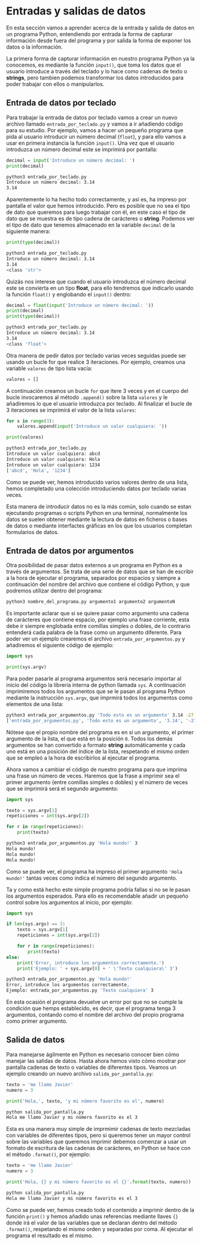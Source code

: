 # Entradas y salidas de datos

En esta sección vamos a aprender acerca de la entrada y salida de datos en un programa Python, entendiendo por entrada la forma de capturar información desde fuera del programa y por salida la forma de exponer los datos o la información.

La primera forma de capturar información en nuestro programa Python ya la conocemos, es mediante la función `input()`, que toma los datos que el usuario introduce a través del teclado y lo hace como cadenas de texto o **strings**, pero tambien podemos transformar los datos introducidos para poder trabajar con ellos o manipularlos.

## Entrada de datos por teclado

Para trabajar la entrada de datos por teclado vamos a crear un nuevo archivo llamado `entrada_por_teclado.py` y vamos a ir añadiendo código para su estudio. Por ejemplo, vamos a hacer un pequeño programa que pida al usuario introducir un número decimal (`float`), y para ello vamos a usar en primera instancia la función `input()`. Una vez que el usuario introduzca un número decimal este se imprimirá por pantalla:

```python
decimal = input('Introduce un número decimal: ')
print(decimal)
```
```bash
python3 entrada_por_teclado.py
Introduce un número decimal: 3.14
3.14
```

Aparentemente lo ha hecho todo correctamente, y así es, ha impreso por pantalla el valor que hemos introducido. Pero es posible que no sea el tipo de dato que queremos para luego trabajar con él, en este caso el tipo de dato que se muestra es de tipo cadena de carácteres o **string**. Podemos ver el tipo de dato que tenemos almacenado en la variable `decimal` de la siguiente manera:

```python
print(type(decimal))
```
```bash
python3 entrada_por_teclado.py
Introduce un número decimal: 3.14
3.14
<class 'str'>
```

Quizás nos interese que cuando el usuario introduzca el número decimal este se convierta en un tipo **float**, para ello tendremos que indicarlo usando la función `float()` y englobando el `input()` dentro:

```python
decimal = float(input('Introduce un número decimal: '))
print(decimal)
print(type(decimal))
```
```bash
python3 entrada_por_teclado.py
Introduce un número decimal: 3.14
3.14
<class 'float'>
```

Otra manera de pedir datos por teclado varias veces seguidas puede ser usando un bucle for que realice 3 iteraciones. Por ejemplo, creamos una variable `valores` de tipo lista vacía:

```python
valores = []
```

A continuación creamos un bucle `for` que itere 3 veces y en el cuerpo del bucle invocaremos al método `.append()` sobre la lista `valores` y le añadiremos lo que el usuario introduzca por teclado. Al finalizar el bucle de 3 iteraciones se imprimirá el valor de la lista `valores`:

```python
for x in range(3):
    valores.append(input('Introduce un valor cualquiera: '))

print(valores)
```
```bash
python3 entrada_por_teclado.py
Introduce un valor cualquiera: abcd
Introduce un valor cualquiera: Hola
Introduce un valor cualquiera: 1234
['abcd', 'Hola', '1234']
```

Como se puede ver, hemos introducido varios valores dentro de una lista, hemos completado una colección introduciendo datos por teclado varias veces.

Esta manera de introducir datos no es la más común, solo cuando se estan ejecutando programas o scripts Python en una terminal, normalmente los datos se suelen obtener mediante la lectura de datos en ficheros o bases de datos o mediante interfactes gráficas en los que los usuarios completan formularios de datos.

## Entrada de datos por argumentos

Otra posibilidad de pasar datos externos a un programa en Python es a través de argumentos. Se trata de una serie de datos que se han de escribir a la hora de ejecutar el programa, separados por espacios y siempre a continuación del nombre del archivo que contiene el código Python, y que podremos utilizar dentro del programa:

```bash
python3 nombre_del_programa.py argumento1 argumento2 argumentoN
```

Es importante aclarar que si se quiere pasar como argumento una cadena de carácteres que contiene espacio, por ejemplo una frase corriente, esta debe ir siempre englobada entre comillas simples o dobles, de lo contrario entenderá cada palabra de la frase como un argumento diferente. Para poder ver un ejemplo crearemos el archivo `entrada_por_argumentos.py` y añadiremos el siguiente código de ejemplo:

```python
import sys

print(sys.argv)
```

Para poder pasarle al programa argumentos será necesario importar al inicio del código la librería interna de python llamada `sys`. A continuación imprimiremos todos los argumentos que se le pasan al programa Python mediante la instrucción `sys.argv`, que imprmirá todos los argumentos como elementos de una lista:

```bash
python3 entrada_por_argumentos.py 'Todo esto es un argumento' 3.14 -27
['entrada_por_argumentos.py', 'Todo esto es un argumento', '3.14', '-27']
```

Nótese que el propio nombre del programa es en sí un argumento, el primer argumento de la lista, el que está en la posición `0`. Todos los demás argumentos se han convertido a formato **string** automáticamente y cada uno está en una posición del índice de la lista, respetando el mismo orden que se empleó a la hora de escribirlos al ejecutar el programa.

Ahora vamos a cambiar el código de nuestro programa para que imprima una frase un número de veces. Haremos que la frase a imprimir sea el primer argumento (entre comillas simples o dobles) y el número de veces que se imprimirá será el segundo argumento:

```python
import sys

texto = sys.argv[1]
repeticiones = int(sys.argv[2])

for r in range(repeticiones):
    print(texto)
```
```bash
python3 entrada_por_argumentos.py 'Hola mundo!' 3
Hola mundo!
Hola mundo!
Hola mundo!
```

Como se puede ver, el programa ha impreso el primer argumento `'Hola mundo!'` tantas veces como indica el número del segundo argumento.

Ta y como está hecho este simple programa podría fallas si no se le pasan los argumentos esperados. Para ello es recomendable añadir un pequeño control sobre los argumentos al inicio, por ejemplo:

```python
import sys

if len(sys.argv) == 3:
    texto = sys.argv[1]
    repeticiones = int(sys.argv[2])

    for r in range(repeticiones):
        print(texto)
else:
    print('Error, introduce los argumentos correctamente.')
    print('Ejemplo: ' + sys.argv[0] + ' \'Texto cualquiera\' 3')
```
```bash
python3 entrada_por_argumentos.py 'Hola mundo!'
Error, introduce los argumentos correctamente.
Ejemplo: entrada_por_argumentos.py 'Texto cualquiera' 3
```

En esta ocasión el programa devuelve un error por que no se cumple la condición que hemps establecido, es decir, que el programa tenga 3 argumentos, contando como el nombre del archivo del propio programa como primer argumento.

## Salida de datos

Para manejarse ágilmente en Python es necesario conocer bien cómo manejar las salidas de datos. Hasta ahora hemos visto cómo mostrar por pantalla cadenas de texto o variables de diferentes tipos. Veamos un ejemplo creando un nuevo archivo `salida_por_pantalla.py`:

```python
texto = 'me llamo Javier'
numero = 3

print('Hola,', texto, 'y mi número favorito es el', numero)
```
```bash
python salida_por_pantalla.py
Hola me llamo Javier y mi número favorito es el 3
```

Esta es una manera muy simple de imprmimir cadenas de texto mezcladas con variables de diferentes tipos, pero si queremos tener un mayor control sobre las variables que queremos imprimir debemos comenzar a usar un formato de escritura de las cadenas de carácteres, en Python se hace con el método `.format()`, por ejemplo:

```python
texto = 'me llamo Javier'
numero = 3

print('Hola, {} y mi número favorito es el {}'.format(texto, numero))
```
```bash
python salida_por_pantalla.py
Hola me llamo Javier y mi número favorito es el 3
```

Como se puede ver, hemos creado todo el contenido a imprimir dentro de la función `print()` y hemos añadido unas referencias mediante llaves `{}` donde irá el valor de las variables que se declaran dentro del método `.format()`, respetando el mismo orden y separadas por coma. Al ejecutar el programa el resultado es el mismo.

